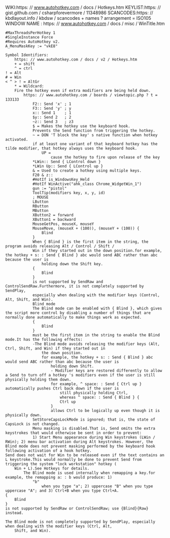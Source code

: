 WIKI:https: // www.autohotkey.com / docs / Hotkeys.htm
KEYLIST:https: // gist.github.com / csharpforevermore / 11348986
SCANCODES:https: // kbdlayout.info / kbdsw / scancodes + names ? arrangement = ISO105
        WINDOW NAME : https: // www.autohotkey.com / docs / misc / WinTitle.htm

    #MaxThreadsPerHotkey 1
    #SingleInstance Force
    #Requires AutoHotkey v2.
    A_MenuMaskKey := "vkE8"

    Symbol Identifiers:
        https: // www.autohotkey.com / docs / v2 / Hotkeys.htm
        + = shift
        ^ = ctrl
    ! = Alt
    # = Win
    < ^ > ! = AltGr
        * = Wildcard:
        Fire the hotkey even if extra modifiers are being held down.
            https: // www.autohotkey.com / boards / viewtopic.php ? t = 133133
                F2:: Send 'x' ; 1
                F3:: Send 'y' ; y
                x:: Send 1    ; 1
                $y:: Send 2   ; 2
                ~z:: Send 3   ; z3
                $ = Makes the hotkey use the keyboard hook.
                Prevents the Send function from triggering the hotkey.
                ~ = DON 'T block the key' s native function when hotkey activated.
                if at least one variant of that keyboard hotkey has the tilde modifier, that hotkey always uses the keyboard hook.
                    UP =
                        cause the hotkey to fire upon release of the key
                *LWin:: Send { LControl down }
                *LWin Up:: Send { LControl up }
                & = Used to create a hotkey using multiple keys.
                F20 & z::
                #HotIf is_WindowsKey_Held
                #HotIf WinActive("ahk_class Chrome_WidgetWin_1")
                gun := "pistol"
                ToolTip(modifiers key, x, y, id)
                ; MOUSE
                LButton
                RButton
                MButton
                XButton2 = forward
                XButton1 = backward
                MouseGetPos, mouseX, mouseY
                MouseMove, (mouseX + (100)), (mouseY + (100)) {
                    Blind
                }
                When { Blind } is the first item in the string, the program avoids releasing Alt / Control / Shift /
                Win if they started out in the down position.for example, the hotkey + s: : Send { Blind } abc would send ABC rather than abc because the user is
                    holding down the Shift key.
                {
                    Blind
                }
                is not supported by SendRaw and ControlSendRaw.Furthermore, it is not completely supported by SendPlay,
                especially when dealing with the modifier keys (Control, Alt, Shift, and Win).
                Blind mode
                The Blind mode can be enabled with { Blind }, which gives the script more control by disabling a number of things that are normally done automatically to make things work as expected.
                {
                    Blind
                }
                must be the first item in the string to enable the Blind mode.It has the following effects:
                -The Blind mode avoids releasing the modifier keys (Alt, Ctrl, Shift, and Win) if they started out in
                    the down position.
                    for example, the hotkey + s: : Send { Blind } abc would send ABC rather than abc because the user is
                        holding down Shift.
                        - Modifier keys are restored differently to allow a Send to turn off a hotkey 's modifiers even if the user is still physically holding them down.
                        for example, ^ space: : Send { Ctrl up } automatically pushes Ctrl back down if the user is
                            still physically holding Ctrl,
                            whereas ^ space: : Send { Blind } {
                            Ctrl up
                        }
                        allows Ctrl to be logically up even though it is physically down.
                SetStoreCapsLockMode is ignored; that is, the state of CapsLock is not changed.
                Menu masking is disabled.That is, Send omits the extra keystrokes that would otherwise be sent in order to prevent:
                1) Start Menu appearance during Win keystrokes (LWin / RWin); 2) menu bar activation during Alt keystrokes. However, the Blind mode does not prevent masking performed by the keyboard hook following activation of a hook hotkey.
    Send does not wait for Win to be released even if the text contains an L keystroke.This would normally be done to prevent Send from triggering the system "lock workstation" hotkey (
        Win + L).See Hotkeys for details.
            The Blind mode is used internally when remapping a key.for example, the remapping a: : b would produce: 1)
                "b"
                    when you type "a"; 2) uppercase "B" when you type uppercase "A"; and 3) Ctrl+B when you type Ctrl+A.
    {
        Blind
    }
    is not supported by SendRaw or ControlSendRaw; use {Blind}{Raw} instead.

    The Blind mode is not completely supported by SendPlay, especially when dealing with the modifier keys (Ctrl, Alt,
        Shift, and Win).
